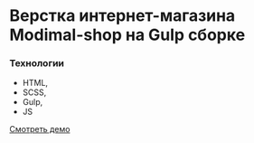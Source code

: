 # Верстка интернет-магазина Modimal-shop на Gulp сборке

### Технологии
- HTML,
- SCSS,
- Gulp,
- JS

[Смотреть демо](https://timbass04.github.io/modimal/)
